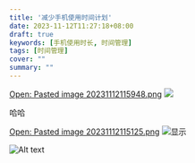 ```yaml
---
title: '减少手机使用时间计划'
date: 2023-11-12T11:27:18+08:00
draft: true
keywords: [手机使用时长, 时间管理]
tags: [时间管理]
cover: ""
summary: ""
---
```



[Open: Pasted image 20231112115948.png](static/4bb6970bfe51598c4d33f85b3f75ac87_MD5.png)
![](static/4bb6970bfe51598c4d33f85b3f75ac87_MD5.png)

哈哈

[Open: Pasted image 20231112115125.png](/static/4bb6970bfe51598c4d33f85b3f75ac87_MD5.png)
![显示](static/4bb6970bfe51598c4d33f85b3f75ac87_MD5.png)

![Alt text](image.png)